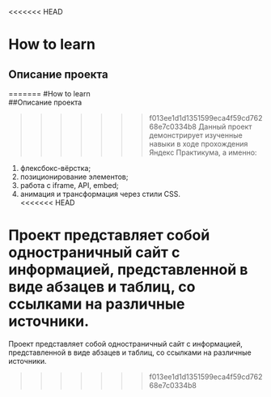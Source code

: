 <<<<<<< HEAD
# How to learn  
## Описание проекта

=======
#How to learn  
##Описание проекта
>>>>>>> f013ee1d1d1351599eca4f59cd76268e7c0334b8
Данный проект демонстрирует изученные навыки в ходе прохождения Яндекс Практикума, а именно:  
1. флексбокс-вёрстка;  
2. позиционирование элементов;  
3. работа с iframe, API, embed;  
4. анимация и трансформация через стили CSS.  
<<<<<<< HEAD
  
Проект представляет собой одностраничный сайт с информацией, представленной в виде абзацев и таблиц, со ссылками на различные источники.
=======
Проект представляет собой одностраничный сайт с информацией, представленной в виде абзацев и таблиц, со ссылками на различные источники.
>>>>>>> f013ee1d1d1351599eca4f59cd76268e7c0334b8
